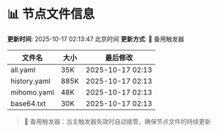 # 📊 节点文件信息

**更新时间**: 2025-10-17 02:13:47 北京时间
**更新方式**: 🔄 备用触发器

| 文件名 | 大小 | 最后修改 |
|--------|------|----------|
| all.yaml | 35K | 2025-10-17 02:13 |
| history.yaml | 885K | 2025-10-17 02:13 |
| mihomo.yaml | 48K | 2025-10-17 02:13 |
| base64.txt | 30K | 2025-10-17 02:13 |

> 🔄 备用触发器：当主触发器失效时自动接管，确保节点文件的持续更新
